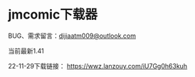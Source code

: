 # jmcomic下载器

BUG、需求留言：dijiaatm009@outlook.com

当前最新1.41


22-11-29下载链接：
https://wwz.lanzouy.com/iU7Gg0h63kuh
